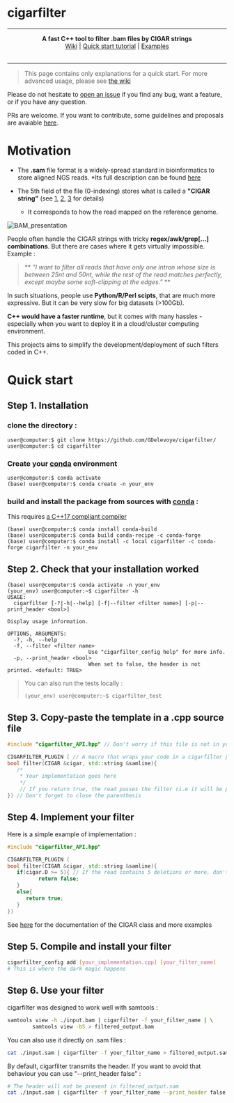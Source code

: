 # cigarfilter

***

<p align="center">  
  <b> A fast C++ tool to filter .bam files by CIGAR strings </b><br>
  <a href="https://github.com/GDelevoye/cigarfilter/wiki"> Wiki</a> |
  <a href="https://github.com/GDelevoye/cigarfilter/wiki/2.-Quick-start">Quick start tutorial</a> |
  <a href="https://github.com/GDelevoye/cigarfilter/wiki/4.-Create-your-own-filters">Examples</a>
  <br><br>
</p>

***

> This page contains only explanations for a quick start. For more advanced usage, please see [the wiki](https://github.com/GDelevoye/cigarfilter/wiki)


Please do not hesitate to [open an issue](https://github.com/GDelevoye/cigarfilter/issues) if you find any bug, want a feature, or if you have any question. 

PRs are welcome. If you want to contribute, some guidelines and proposals are avaiable [here](https://github.com/GDelevoye/cigarfilter/wiki/7.-Contribute).

# Motivation 

* The **.sam** file format is a widely-spread standard in bioinformatics to store aligned NGS reads.
  *Its full description can be found [here](https://samtools.github.io/hts-specs/SAMv1.pdf)

* The 5th field of the file (0-indexing) stores what is called a **"CIGAR string"** (see [1](https://sites.google.com/site/bioinformaticsremarks/bioinfo/sam-bam-format/what-is-a-cigar), [2](https://samtools.github.io/hts-specs/SAMv1.pdf), [3](https://jef.works/blog/2017/03/28/CIGAR-strings-for-dummies/) for details)

  * It corresponds to how the read mapped on the reference genome.

![BAM_presentation](https://user-images.githubusercontent.com/29506993/196156645-bdf7428a-5b9d-45c7-b299-c32f70a773bb.jpg)

People often handle the CIGAR strings with tricky **regex/awk/grep[...] combinations**. But there are cases where it gets virtually impossible. Example : 

> ** _"I want to filter all reads that have only one intron whose size is between 25nt and 50nt, while the rest of the read matches perfectly, except maybe some soft-clipping at the edges."_ **

In such situations, people use **Python/R/Perl scipts**, that are much more expressive. But it can be very slow for big datasets (>100Gb). 

**C++ would have a faster runtime**, but it comes with many hassles - especially when you want to deploy it in a cloud/cluster computing environment. 

This projects aims to simplify the development/deployment of such filters coded in C++.

# Quick start

## Step 1. Installation

### clone the directory : 

```console
user@computer:$ git clone https://github.com/GDelevoye/cigarfilter/
user@computer:$ cd cigarfilter
```

### Create your [conda](https://www.anaconda.com/products/distribution) environment

```console
user@computer:$ conda activate
(base) user@computer:$ conda create -n your_env
```

### build and install the package from sources with [conda](https://www.anaconda.com/products/distribution) :

This requires [a C++17 compliant compiler](https://en.cppreference.com/w/cpp/compiler_support)

```console
(base) user@computer:$ conda install conda-build
(base) user@computer:$ conda build conda-recipe -c conda-forge
(base) user@computer:$ conda install -c local cigarfilter -c conda-forge cigarfilter -n your_env
```
## Step 2. Check that your installation worked

```console
(base) user@computer:$ conda activate -n your_env
(your_env) user@computer:~$ cigarfilter -h
USAGE:
  cigarfilter [-?|-h|--help] [-f|--filter <filter name>] [-p|--print_header <bool>]

Display usage information.

OPTIONS, ARGUMENTS:
  -?, -h, --help          
  -f, --filter <filter name>
                          Use "cigarfilter_config help" for more info.
  -p, --print_header <bool>
                          When set to false, the header is not printed. <default: TRUE>

```

> You can also run the tests locally :
> 
> ```console
> (your_env) user@computer:~$ cigarfilter_test
> ```

## Step 3. Copy-paste the template in a .cpp source file

```cpp
#include "cigarfilter_API.hpp" // Don't worry if this file is not in your directory

CIGARFILTER_PLUGIN ( // A macro that wraps your code in a cigarfilter plugin. 
bool filter(CIGAR &cigar, std::string &samline){ 
   /*
    * Your implementation goes here
    */
    // If you return true, the read passes the filter (i.e it will be printed)
}) // Don't forget to close the parenthesis
```

## Step 4. Implement your filter

Here is a simple example of implementation : 

```cpp
#include "cigarfilter_API.hpp"

CIGARFILTER_PLUGIN ( 
bool filter(CIGAR &cigar, std::string &samline){ 
   if(cigar.D >= 5){ // If the read contains 5 deletions or more, don't print it...
          return false; 
   }
   else{
      return true;
   }
})
```

See [here](https://github.com/GDelevoye/cigarfilter/wiki/4.-Create-your-own-filters) for the documentation of the CIGAR class and more examples

## Step 5. Compile and install your filter

```bash
cigarfilter_config add [your_implementation.cpp] [your_filter_name] 
# This is where the dark magic happens
```

## Step 6. Use your filter


cigarfilter was designed to work well with samtools :

```bash
samtools view -h ./input.bam | cigarfilter -f your_filter_name | \
		samtools view -bS > filtered_output.bam
```

You can also use it directly on .sam files :


```bash
cat ./input.sam | cigarfilter -f your_filter_name > filtered_output.sam
```

By default, cigarfilter transmits the header. If you want to avoid that behaviour you can use "--print_header false" : 

```bash
# The header will not be present in filtered_output.sam
cat ./input.sam | cigarfilter -f your_filter_name --print_header false > filtered_output.sam
```


